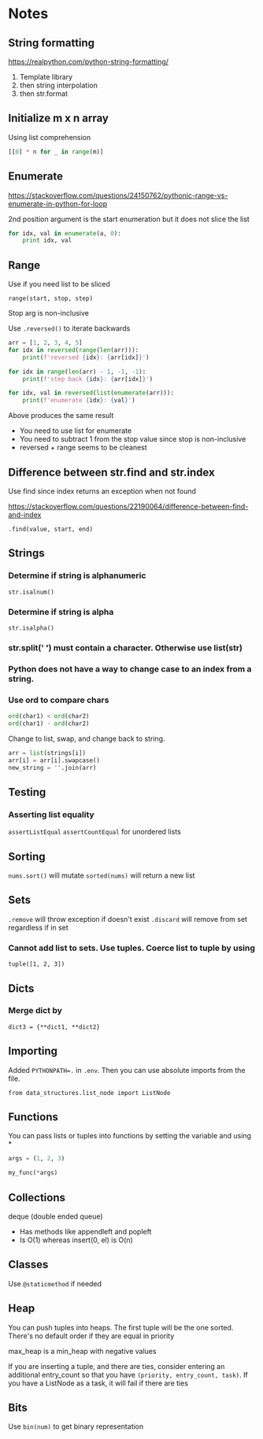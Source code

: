 # Notes

## String formatting

https://realpython.com/python-string-formatting/

1. Template library
2. then string interpolation
3. then str.format


## Initialize m x n array

Using list comprehension
```python
[[0] * n for _ in range(m)]
```


## Enumerate

https://stackoverflow.com/questions/24150762/pythonic-range-vs-enumerate-in-python-for-loop

2nd position argument is the start enumeration but it does not slice the list

```python
for idx, val in enumerate(a, 0):
    print idx, val
```

## Range

Use if you need list to be sliced

`range(start, stop, step)`

Stop arg is non-inclusive

Use `.reversed()` to iterate backwards

```python
arr = [1, 2, 3, 4, 5]
for idx in reversed(range(len(arr))):
    print(f'reversed {idx}: {arr[idx]}')

for idx in range(len(arr) - 1, -1, -1):
    print(f'step back {idx}: {arr[idx]}')

for idx, val in reversed(list(enumerate(arr))):
    print(f'enumerate {idx}: {val}')
```

Above produces the same result
- You need to use list for enumerate
- You need to subtract 1 from the stop value since stop is non-inclusive
- reversed + range seems to be cleanest


## Difference between str.find and str.index
Use find since index returns an exception when not found

https://stackoverflow.com/questions/22190064/difference-between-find-and-index

`.find(value, start, end)`

## Strings

### Determine if string is alphanumeric
`str.isalnum()`

### Determine if string is alpha
`str.isalpha()`

### str.split(' ') must contain a character. Otherwise use list(str)

### Python does not have a way to change case to an index from a string.

### Use ord to compare chars
```python
ord(char1) < ord(char2)
ord(char1) - ord(char2)
```

Change to list, swap, and change back to string.

```python
arr = list(strings[i])
arr[i] = arr[i].swapcase()
new_string = ''.join(arr)
```

## Testing

### Asserting list equality
`assertListEqual`
`assertCountEqual` for unordered lists

## Sorting

`nums.sort()` will mutate
`sorted(nums)` will return a new list

## Sets

`.remove` will throw exception if doesn't exist
`.discard` will remove from set regardless if in set

### Cannot add list to sets. Use tuples. Coerce list to tuple by using
`tuple([1, 2, 3])`

## Dicts

### Merge dict by
`dict3 = {**dict1, **dict2}`

## Importing

Added `PYTHONPATH=.` in `.env`. Then you can use absolute imports from the file.

`from data_structures.list_node import ListNode`

## Functions

You can pass lists or tuples into functions by setting the variable and using *

```python
args = (1, 2, 3)

my_func(*args)
```

## Collections

deque (double ended queue)
- Has methods like appendleft and popleft
- Is O(1) whereas insert(0, el) is O(n)

## Classes

Use `@staticmethod` if needed

## Heap

You can push tuples into heaps. The first tuple will be the one sorted. There's no default order if they are equal in priority

max_heap is a min_heap with negative values

If you are inserting a tuple, and there are ties, consider entering an additional entry_count so that you have `(priority, entry_count, task)`. If you have a ListNode as a task, it will fail if there are ties

## Bits

Use `bin(num)` to get binary representation
